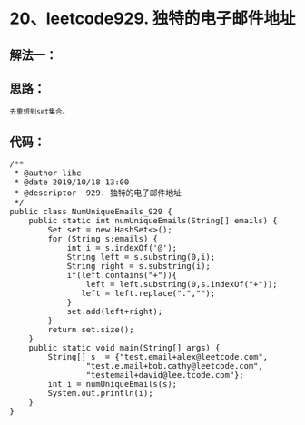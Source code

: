 # 20、leetcode929. 独特的电子邮件地址
解法一：
--  
思路：
--
    去重想到set集合。    
代码： 
--
<pre>
/**
 * @author lihe
 * @date 2019/10/18 13:00
 * @descriptor  929. 独特的电子邮件地址
 */
public class NumUniqueEmails_929 {
    public static int numUniqueEmails(String[] emails) {
        Set<String> set = new HashSet<>();
        for (String s:emails) {
            int i = s.indexOf('@');
            String left = s.substring(0,i);
            String right = s.substring(i);
            if(left.contains("+")){
                left = left.substring(0,s.indexOf("+"));
               left = left.replace(".","");
            }
            set.add(left+right);
        }
        return set.size();
    }
    public static void main(String[] args) {
        String[] s  = {"test.email+alex@leetcode.com",
                "test.e.mail+bob.cathy@leetcode.com",
                "testemail+david@lee.tcode.com"};
        int i = numUniqueEmails(s);
        System.out.println(i);
    }
}
</pre>
